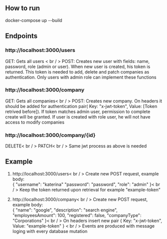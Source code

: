 ## How to run
docker-compose up --build

## Endpoints
###   http://localhost:3000/users

GET: Gets all users < br / >
POST: Creates new user with fields: name, password, role (admin or user). When new user is created, his token is returned.
This token is needed to add, delete and patch companies as authentication. Only users with admin role can implement these functions

### http://localhost:3000/company
GET: Gets all companies< br / >
POST: Creates new company. On headers it should be added for authentication pair(   Key: "x-jwt-token", Value: [Token retrived before]).
If token matches admin user, permission to complete create will be granted. If user is created with role user, he will not have access to modify companies

### http://localhost:3000/company/{id}
DELETE< br / >
PATCH< br / >
Same jwt process as above is needed

## Example 

1. http://localhost:3000/users< br / >
    Create new POST request, example body:      
    {
        "username": "katerina"
        "password": "password",
        "role": "admin"
    }< br / >
    Keep the token returned upon retrieval for example "example-token"

2.  http://localhost:3000/company< br / >
    Create new POST request, example body:      
    {
        "name": "google",
        "description": "search engine",
        "employeesAmount": 100,
        "registered": false,
        "companyType": "Corporations"
    }< br / >
    On headers insert new pair 
    {
        Key: "x-jwt-token",
        Value: "example-token"
    } 
< br / >
    Events are produced with message loging with every database mutation
